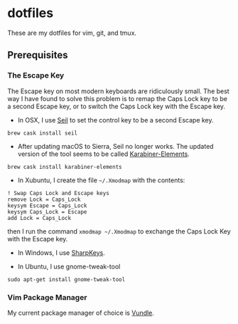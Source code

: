 # dotfiles

These are my dotfiles for vim, git, and tmux.

## Prerequisites

### The Escape Key

The Escape key on most modern keyboards are ridiculously small. The best way I
have found to solve this problem is to remap the Caps Lock key to be a second
Escape key, or to switch the Caps Lock key with the Escape key.

- In OSX, I use [Seil](https://pqrs.org/osx/karabiner/seil.html) to set the
  control key to be a second Escape key.
```
brew cask install seil
```

- After updating macOS to Sierra, Seil no longer works. The updated version of
  the tool seems to be called
  [Karabiner-Elements](https://github.com/tekezo/Karabiner-Elements).
```
brew cask install karabiner-elements
```

- In Xubuntu, I create the file `~/.Xmodmap` with the contents:
```
! Swap Caps Lock and Escape keys
remove Lock = Caps_Lock
keysym Escape = Caps_Lock
keysym Caps_Lock = Escape
add Lock = Caps_Lock
```
then I run the command `xmodmap ~/.Xmodmap` to exchange the Caps Lock Key with
the Escape key.

- In Windows, I use [SharpKeys](https://sharpkeys.codeplex.com/).

- In Ubuntu, I use gnome-tweak-tool
```
sudo apt-get install gnome-tweak-tool
```

### Vim Package Manager
My current package manager of choice is [Vundle](https://github.com/gmarik/Vundle.vim).
